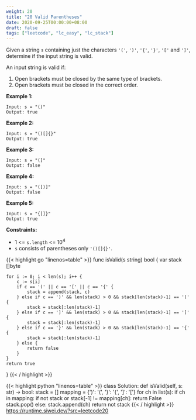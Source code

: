 ```yaml
---
weight: 20
title: "20 Valid Parentheses"
date: 2020-09-25T00:00:00+08:00
draft: false
tags: ["leetcode", "lc_easy", "lc_stack"]
---
```


Given a string `s` containing just the characters `'('`, `')'`, `'{'`, `'}'`, `'['` and `']'`, determine if the input string is valid.

An input string is valid if:

1. Open brackets must be closed by the same type of brackets.
2. Open brackets must be closed in the correct order.

**Example 1:**
```
Input: s = "()"
Output: true
```

**Example 2:**
```
Input: s = "()[]{}"
Output: true
```

**Example 3:**
```
Input: s = "(]"
Output: false
```

**Example 4:**
```
Input: s = "([)]"
Output: false
```

**Example 5:**
```
Input: s = "{[]}"
Output: true
```

**Constraints:**

- 1 <= `s.length` <= 10<sup>4</sup>
- `s` consists of parentheses only `'()[]{}'`.

<div class="tabs"></div>
<div class="tab-content">
<div id="golang" class="lang">
{{< highlight go "linenos=table" >}}
func isValid(s string) bool {
    var stack []byte

    for i := 0; i < len(s); i++ {
        c := s[i]
        if c == '(' || c == '[' || c == '{' {
            stack = append(stack, c)
        } else if c == ')' && len(stack) > 0 && stack[len(stack)-1] == '(' {
            stack = stack[:len(stack)-1]
        } else if c == ']' && len(stack) > 0 && stack[len(stack)-1] == '[' {
            stack = stack[:len(stack)-1]
        } else if c == '}' && len(stack) > 0 && stack[len(stack)-1] == '{' {
            stack = stack[:len(stack)-1]
        } else {
            return false
        }
    }
    return true
}
{{< / highlight >}}
</div>

<div id="python" class="lang">
{{< highlight python "linenos=table" >}}
class Solution:
    def isValid(self, s: str) -> bool:
        stack = []
        mapping = {')': '(', '}': '{', ']': '['}
        for ch in list(s):
            if ch in mapping:
                if not stack or stack[-1] != mapping[ch]:
                    return False
                stack.pop()
            else:
                stack.append(ch)
        return not stack
{{< / highlight >}}
</div>

<div id="runtime" class="lang">
    <div class="code-link">
        <a href="https://runtime.siwei.dev/?src=leetcode20" target="_blank">https://runtime.siwei.dev/?src=leetcode20</a>
    </div>
</div>
</div>
